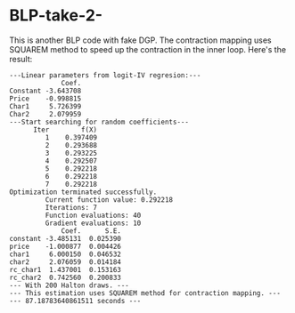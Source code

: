 # BLP-take-2-
This is another BLP code with fake DGP. The contraction mapping uses SQUAREM method to speed up the contraction in the inner loop. 
Here's the result:
```
---Linear parameters from logit-IV regresion:---
             Coef.
Constant -3.643708
Price    -0.998815
Char1     5.726399
Char2     2.079959
---Start searching for random coefficients---
      Iter        f(X)
         1    0.397409
         2    0.293688
         3    0.293225
         4    0.292507
         5    0.292218
         6    0.292218
         7    0.292218
Optimization terminated successfully.
         Current function value: 0.292218
         Iterations: 7
         Function evaluations: 40
         Gradient evaluations: 10
             Coef.      S.E.
constant -3.485131  0.025390
price    -1.000877  0.004426
char1     6.000150  0.046532
char2     2.076059  0.014184
rc_char1  1.437001  0.153163
rc_char2  0.742560  0.200833
--- With 200 Halton draws. ---
--- This estimation uses SQUAREM method for contraction mapping. ---
--- 87.18783640861511 seconds ---
```
